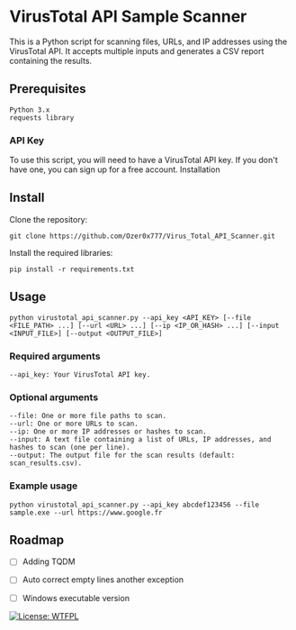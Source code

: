 # VirusTotal API Sample Scanner

This is a Python script for scanning files, URLs, and IP addresses using the VirusTotal API. It accepts multiple inputs and generates a CSV report containing the results.

## Prerequisites

    Python 3.x
    requests library

### API Key

To use this script, you will need to have a VirusTotal API key. If you don't have one, you can sign up for a free account.
Installation

## Install

  Clone the repository:

    git clone https://github.com/Ozer0x777/Virus_Total_API_Scanner.git

  Install the required libraries:

    pip install -r requirements.txt   

## Usage

    python virustotal_api_scanner.py --api_key <API_KEY> [--file <FILE_PATH> ...] [--url <URL> ...] [--ip <IP_OR_HASH> ...] [--input <INPUT_FILE>] [--output <OUTPUT_FILE>]

### Required arguments

    --api_key: Your VirusTotal API key.

### Optional arguments

    --file: One or more file paths to scan.
    --url: One or more URLs to scan.
    --ip: One or more IP addresses or hashes to scan.
    --input: A text file containing a list of URLs, IP addresses, and hashes to scan (one per line).
    --output: The output file for the scan results (default: scan_results.csv).

### Example usage

    python virustotal_api_scanner.py --api_key abcdef123456 --file sample.exe --url https://www.google.fr

## Roadmap ##
- [ ] Adding TQDM 
- [ ] Auto correct empty lines another exception
- [ ] Windows executable version



 [![License: WTFPL](https://img.shields.io/badge/License-WTFPL-brightgreen.svg)](http://www.wtfpl.net/about/)
